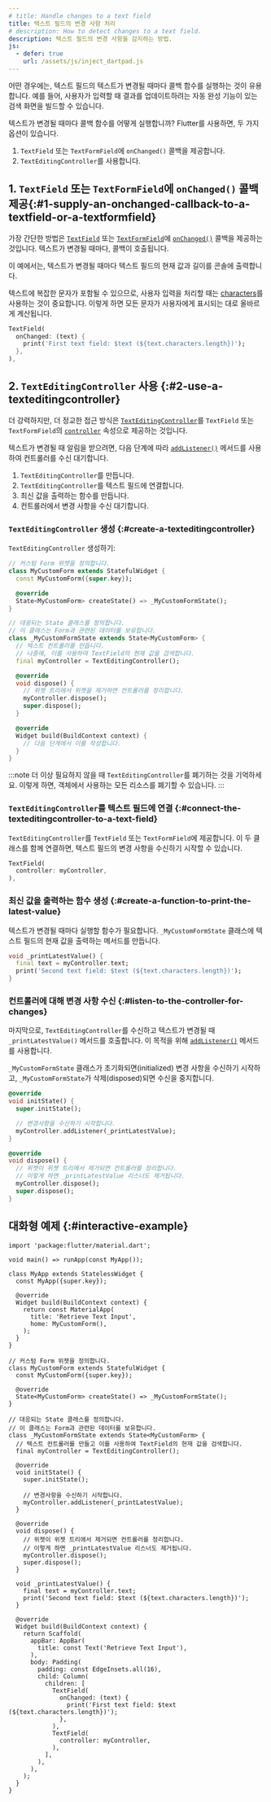 ```yaml
---
# title: Handle changes to a text field
title: 텍스트 필드의 변경 사항 처리
# description: How to detect changes to a text field.
description: 텍스트 필드의 변경 사항을 감지하는 방법.
js:
  - defer: true
    url: /assets/js/inject_dartpad.js
---
```


<?code-excerpt path-base="cookbook/forms/text_field_changes/"?>

어떤 경우에는, 텍스트 필드의 텍스트가 변경될 때마다 콜백 함수를 실행하는 것이 유용합니다. 
예를 들어, 사용자가 입력할 때 결과를 업데이트하려는 자동 완성 기능이 있는 검색 화면을 빌드할 수 있습니다.

텍스트가 변경될 때마다 콜백 함수를 어떻게 실행합니까? Flutter를 사용하면, 두 가지 옵션이 있습니다.

  1. `TextField` 또는 `TextFormField`에 `onChanged()` 콜백을 제공합니다.
  2. `TextEditingController`를 사용합니다.

## 1. `TextField` 또는 `TextFormField`에 `onChanged()` 콜백 제공{:#1-supply-an-onchanged-callback-to-a-textfield-or-a-textformfield}

가장 간단한 방법은 [`TextField`][] 또는 [`TextFormField`][]에 [`onChanged()`][] 콜백을 제공하는 것입니다.
텍스트가 변경될 때마다, 콜백이 호출됩니다.

이 예에서는, 텍스트가 변경될 때마다 텍스트 필드의 현재 값과 길이를 콘솔에 출력합니다.

텍스트에 복잡한 문자가 포함될 수 있으므로, 사용자 입력을 처리할 때는 [characters][characters]를 사용하는 것이 중요합니다.
이렇게 하면 모든 문자가 사용자에게 표시되는 대로 올바르게 계산됩니다.

<?code-excerpt "lib/main.dart (TextField1)"?>
```dart
TextField(
  onChanged: (text) {
    print('First text field: $text (${text.characters.length})');
  },
),
```

## 2. `TextEditingController` 사용 {:#2-use-a-texteditingcontroller}

더 강력하지만, 더 정교한 접근 방식은 [`TextEditingController`][]를 
`TextField` 또는 `TextFormField`의 [`controller`][] 속성으로 제공하는 것입니다.

텍스트가 변경될 때 알림을 받으려면, 다음 단계에 따라 [`addListener()`][] 메서드를 사용하여 컨트롤러를 수신 대기합니다.

  1. `TextEditingController`를 만듭니다.
  2. `TextEditingController`를 텍스트 필드에 연결합니다.
  3. 최신 값을 출력하는 함수를 만듭니다.
  4. 컨트롤러에서 변경 사항을 수신 대기합니다.

### `TextEditingController` 생성 {:#create-a-texteditingcontroller}

`TextEditingController` 생성하기:

<?code-excerpt "lib/main_step1.dart (Step1)" remove="return Container();"?>
```dart
// 커스텀 Form 위젯을 정의합니다.
class MyCustomForm extends StatefulWidget {
  const MyCustomForm({super.key});

  @override
  State<MyCustomForm> createState() => _MyCustomFormState();
}

// 대응되는 State 클래스를 정의합니다.
// 이 클래스는 Form과 관련된 데이터를 보유합니다.
class _MyCustomFormState extends State<MyCustomForm> {
  // 텍스트 컨트롤러를 만듭니다. 
  // 나중에, 이를 사용하여 TextField의 현재 값을 검색합니다.
  final myController = TextEditingController();

  @override
  void dispose() {
    // 위젯 트리에서 위젯을 제거하면 컨트롤러를 정리합니다.
    myController.dispose();
    super.dispose();
  }

  @override
  Widget build(BuildContext context) {
    // 다음 단계에서 이를 작성합니다.
  }
}
```

:::note
더 이상 필요하지 않을 때 `TextEditingController`를 폐기하는 것을 기억하세요. 
이렇게 하면, 객체에서 사용하는 모든 리소스를 폐기할 수 있습니다.
:::

### `TextEditingController`를 텍스트 필드에 연결 {:#connect-the-texteditingcontroller-to-a-text-field}

`TextEditingController`를 `TextField` 또는 `TextFormField`에 제공합니다. 
이 두 클래스를 함께 연결하면, 텍스트 필드의 변경 사항을 수신하기 시작할 수 있습니다.

<?code-excerpt "lib/main.dart (TextField2)"?>
```dart
TextField(
  controller: myController,
),
```

### 최신 값을 출력하는 함수 생성 {:#create-a-function-to-print-the-latest-value}

텍스트가 변경될 때마다 실행할 함수가 필요합니다. 
`_MyCustomFormState` 클래스에 텍스트 필드의 현재 값을 출력하는 메서드를 만듭니다.

<?code-excerpt "lib/main.dart (printLatestValue)"?>
```dart
void _printLatestValue() {
  final text = myController.text;
  print('Second text field: $text (${text.characters.length})');
}
```

### 컨트롤러에 대해 변경 사항 수신 {:#listen-to-the-controller-for-changes}

마지막으로, `TextEditingController`를 수신하고 텍스트가 변경될 때 `_printLatestValue()` 메서드를 호출합니다. 
이 목적을 위해 [`addListener()`][] 메서드를 사용합니다.

`_MyCustomFormState` 클래스가 초기화되면(initialized) 변경 사항을 수신하기 시작하고, 
`_MyCustomFormState`가 삭제(disposed)되면 수신을 중지합니다.

<?code-excerpt "lib/main.dart (init-state)"?>
```dart
@override
void initState() {
  super.initState();

  // 변경사항을 수신하기 시작합니다.
  myController.addListener(_printLatestValue);
}
```

<?code-excerpt "lib/main.dart (dispose)"?>
```dart
@override
void dispose() {
  // 위젯이 위젯 트리에서 제거되면 컨트롤러를 정리합니다.
  // 이렇게 하면 _printLatestValue 리스너도 제거됩니다.
  myController.dispose();
  super.dispose();
}
```

## 대화형 예제 {:#interactive-example}

<?code-excerpt "lib/main.dart"?>
```dartpad title="Flutter text field change hands-on example in DartPad" run="true"
import 'package:flutter/material.dart';

void main() => runApp(const MyApp());

class MyApp extends StatelessWidget {
  const MyApp({super.key});

  @override
  Widget build(BuildContext context) {
    return const MaterialApp(
      title: 'Retrieve Text Input',
      home: MyCustomForm(),
    );
  }
}

// 커스텀 Form 위젯을 정의합니다.
class MyCustomForm extends StatefulWidget {
  const MyCustomForm({super.key});

  @override
  State<MyCustomForm> createState() => _MyCustomFormState();
}

// 대응되는 State 클래스를 정의합니다.
// 이 클래스는 Form과 관련된 데이터를 보유합니다.
class _MyCustomFormState extends State<MyCustomForm> {
  // 텍스트 컨트롤러를 만들고 이를 사용하여 TextField의 현재 값을 검색합니다.
  final myController = TextEditingController();

  @override
  void initState() {
    super.initState();

    // 변경사항을 수신하기 시작합니다.
    myController.addListener(_printLatestValue);
  }

  @override
  void dispose() {
    // 위젯이 위젯 트리에서 제거되면 컨트롤러를 정리합니다.
    // 이렇게 하면 _printLatestValue 리스너도 제거됩니다.
    myController.dispose();
    super.dispose();
  }

  void _printLatestValue() {
    final text = myController.text;
    print('Second text field: $text (${text.characters.length})');
  }

  @override
  Widget build(BuildContext context) {
    return Scaffold(
      appBar: AppBar(
        title: const Text('Retrieve Text Input'),
      ),
      body: Padding(
        padding: const EdgeInsets.all(16),
        child: Column(
          children: [
            TextField(
              onChanged: (text) {
                print('First text field: $text (${text.characters.length})');
              },
            ),
            TextField(
              controller: myController,
            ),
          ],
        ),
      ),
    );
  }
}
```

[`addListener()`]: {{site.api}}/flutter/foundation/ChangeNotifier/addListener.html
[`controller`]: {{site.api}}/flutter/material/TextField/controller.html
[`onChanged()`]: {{site.api}}/flutter/material/TextField/onChanged.html
[`TextField`]: {{site.api}}/flutter/material/TextField-class.html
[`TextEditingController`]: {{site.api}}/flutter/widgets/TextEditingController-class.html
[`TextFormField`]: {{site.api}}/flutter/material/TextFormField-class.html
[characters]: {{site.pub}}/packages/characters

